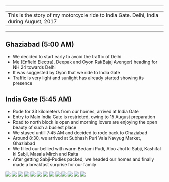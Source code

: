 
---

| |
| :--- |
| This is the story of my motorcycle ride to India Gate. Delhi, India during August, 2017 |

---

##  Ghaziabad (5:00 AM)
*	We decided to start early to avoid the traffic of Delhi
*	Me (Enfield Electra), Deepak and Oyon Rai(Bajaj Avenger) heading for NH 24 towards Delhi
*	It was suggested by Oyon that we ride to India Gate
*	Traffic is very light and sunlight has already started showing its presence

##  India Gate (5:45 AM)
*	Rode for 33 kilometers from our homes, arrived at India Gate
*	Entry to Main India Gate is restricted, owing to 15 August preparation
*	Road to north block is open and morning lovers are enjoying the open beauty of such a busiest place
*	We stayed untill 7:45 AM and decided to rode back to Ghaziabad
*  	Around 8:30, we arrived at Subhash Puri Vala Navyug Market, Ghaziabad
* 	We filled our bellied with warm Bedami Pudi, Aloo Jhol ki Sabji, Kashifal ki Sabji, Masala Mirch and Raita
* 	After getting Sabji-Pudies packed, we headed our homes and finally made a breakfast surprise for our family 

![](https://github.com/inbravo/travel/raw/master/august-2017/images/IMG_20170812_062001.jpg)
![](https://github.com/inbravo/travel/raw/master/august-2017/images/IMG_20170812_063254.jpg)
![](https://github.com/inbravo/travel/raw/master/august-2017/images/IMG_20170812_063246.jpg)
![](https://github.com/inbravo/travel/raw/master/august-2017/images/IMG_20170812_064506.jpg)
![](https://github.com/inbravo/travel/raw/master/august-2017/images/IMG_20170812_060500.jpg)
![](https://github.com/inbravo/travel/raw/master/august-2017/images/IMG_1035.jpg)
![](https://github.com/inbravo/travel/raw/master/august-2017/images/IMG_1143.jpg)
![](https://github.com/inbravo/travel/raw/master/august-2017/images/IMG_1123.jpg)
![](https://github.com/inbravo/travel/raw/master/august-2017/images/IMG_1138.jpg)
![](https://github.com/inbravo/travel/raw/master/august-2017/images/IMG_1029.jpg)
![](https://github.com/inbravo/travel/raw/master/august-2017/images/IMG_1007.jpg)
![](https://github.com/inbravo/travel/raw/master/august-2017/images/IMG_20170812_063340.jpg)
![](https://github.com/inbravo/travel/raw/master/august-2017/images/IMG_20170812_082626.jpg)







